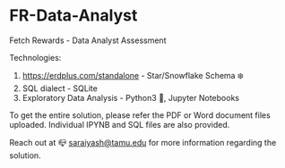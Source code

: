 # FR-Data-Analyst
Fetch Rewards - Data Analyst Assessment

Technologies:
1. https://erdplus.com/standalone - Star/Snowflake Schema :snowflake:
2. SQL dialect - SQLite 
3. Exploratory Data Analysis - Python3 :snake:, Jupyter Notebooks

To get the entire solution, please refer the PDF or Word document files uploaded.
Individual IPYNB and SQL files are also provided.

Reach out at :mailbox_closed: saraiyash@tamu.edu for more information regarding the solution.

